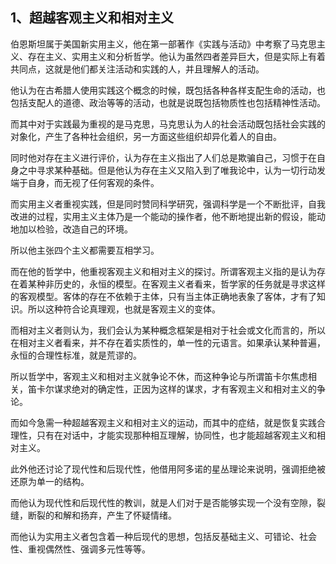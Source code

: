 <h2>1、超越客观主义和相对主义</h2><p data-pid="1h4sj87V">伯恩斯坦属于美国新实用主义，他在第一部著作《实践与活动》中考察了马克思主义、存在主义、实用主义和分析哲学。他认为虽然四者差异巨大，但是实际上有着共同点，这就是他们都关注活动和实践的人，并且理解人的活动。</p><p data-pid="XwEgHeV3">他认为在古希腊人使用实践这个概念的时候，既包括各种各样支配生命的活动，也包括支配人的道德、政治等等的活动，也就是说既包括物质性也包括精神性活动。</p><p data-pid="7Hafm4LV">而其中对于实践最为重视的是马克思，马克思认为人的社会活动既包括社会实践的对象化，产生了各种社会组织，另一方面这些组织却异化着人的自由。</p><p data-pid="BExy4Juh">同时他对存在主义进行评价，认为存在主义指出了人们总是欺骗自己，习惯于在自身之中寻求某种基础。但是他认为存在主义又陷入到了唯我论中，认为一切行动发端于自身，而无视了任何客观的条件。</p><p data-pid="X3c1Q11g">而实用主义者重视实践，但是同时赞同科学研究，强调科学是一个不断批评，自我改进的过程，实用主义主体乃是一个能动的操作者，他不断地提出新的假设，能动地加以检验，改造自己的环境。</p><p data-pid="AVj69MGk">所以他主张四个主义都需要互相学习。</p><p data-pid="KTDsiao4">而在他的哲学中，他重视客观主义和相对主义的探讨。所谓客观主义指的是认为存在着某种非历史的，永恒的模型。在客观主义者看来，哲学家的任务就是寻求这样的客观模型。客体的存在不依赖于主体，只有当主体正确地表象了客体，才有了知识。所以这种符合论真理观，也就是客观主义的变体。</p><p data-pid="VySvo1ti">而相对主义者则认为，我们会认为某种概念框架是相对于社会或文化而言的，所以在相对主义者看来，并不存在着实质性的，单一性的元语言。如果承认某种普遍，永恒的合理性标准，就是荒谬的。</p><p data-pid="vKZVSGBp">所以哲学中，客观主义和相对主义就争论不休，而这种争论与所谓笛卡尔焦虑相关，笛卡尔谋求绝对的确定性，正因为这样的谋求，才有客观主义和相对主义的争论。</p><p data-pid="rjIgyjHj">而如今急需一种超越客观主义和相对主义的运动，而其中的症结，就是恢复实践合理性，只有在对话中，才能实现那种相互理解，协同性，也才能超越客观主义和相对主义。</p><p data-pid="4flX-U-e">此外他还讨论了现代性和后现代性，他借用阿多诺的星丛理论来说明，强调拒绝被还原为单一的结构。</p><p data-pid="GYmrrUvK">而他认为现代性和后现代性的教训，就是人们对于是否能够实现一个没有空隙，裂缝，断裂的和解和扬弃，产生了怀疑情绪。</p><p data-pid="O_s7ZPcT">而他认为实用主义者包含着一种后现代的思想，包括反基础主义、可错论、社会性、重视偶然性、强调多元性等等。</p><p></p>
